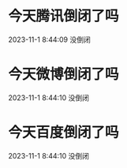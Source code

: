 # 今天腾讯倒闭了吗

2023-11-1 8:44:09 没倒闭

# 今天微博倒闭了吗

2023-11-1 8:44:10 没倒闭

# 今天百度倒闭了吗

2023-11-1 8:44:10 没倒闭


